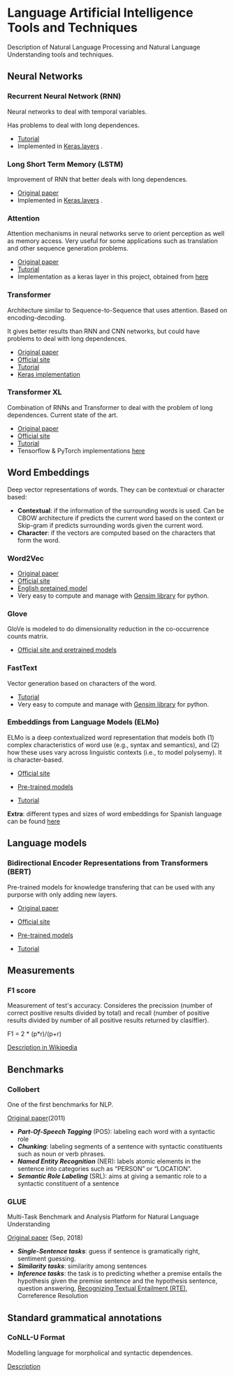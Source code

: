 # Language Artificial Intelligence Tools and Techniques
Description of Natural Language Processing and Natural Language Understanding tools and techniques.

## Neural Networks

### Recurrent Neural Network (RNN)

Neural networks to deal with temporal variables.

Has problems to deal with long dependences.

- [Tutorial](https://www.analyticsvidhya.com/blog/2017/12/introduction-to-recurrent-neural-networks/)
- Implemented in [Keras.layers](https://keras.io/layers/recurrent/) .

### Long Short Term Memory (LSTM)

Improvement of RNN that better deals with long dependences.

- [Original paper](http://www.bioinf.jku.at/publications/older/2604.pdf)
- Implemented in [Keras.layers](https://keras.io/layers/recurrent/) .

### Attention

Attention mechanisms in neural networks serve to orient perception as well as memory access. Very useful for some applications such as translation and other sequence generation problems.

- [Original paper](https://arxiv.org/pdf/1512.08756.pdf)
- [Tutorial](https://skymind.ai/wiki/attention-mechanism-memory-network)
- Implementation as a keras layer in this project, obtained from [here](https://www.kaggle.com/qqgeogor/keras-lstm-attention-glove840b-lb-0-043#L51)

### Transformer

Architecture similar to Sequence-to-Sequence that uses attention. Based on encoding-decoding.

It gives better results than RNN and CNN networks, but could have problems to deal with long dependences.

- [Original paper](https://arxiv.org/pdf/1706.03762.pdf)
- [Official site](https://ai.googleblog.com/2017/08/transformer-novel-neural-network.html)
- [Tutorial](https://medium.com/@adityathiruvengadam/transformer-architecture-attention-is-all-you-need-aeccd9f50d09)
- [Keras implementation](https://github.com/CyberZHG/keras-transformer)

### Transformer XL

Combination of RNNs and Transformer to deal with the problem of long dependences. Current state of the art.
- [Original paper](https://arxiv.org/abs/1901.02860)
- [Official site](https://ai.googleblog.com/2019/01/transformer-xl-unleashing-potential-of.html)
- [Tutorial](https://towardsdatascience.com/transformer-xl-explained-combining-transformers-and-rnns-into-a-state-of-the-art-language-model-c0cfe9e5a924)
- Tensorflow & PyTorch implementations [here](https://github.com/kimiyoung/transformer-xl)

## Word Embeddings

Deep vector representations of words. 
They can be contextual or character based:
- **Contextual**: if the information of the surrounding words is used. Can be CBOW architecture if predicts the current word based on the
context or Skip-gram if predicts surrounding words given the current word.
- **Character**: if the vectors are computed based on the characters that form the word.


### Word2Vec 

- [Original paper](https://arxiv.org/pdf/1301.3781.pdf)
- [Official site](https://code.google.com/archive/p/word2vec/)
- [English pretained model](https://drive.google.com/file/d/0B7XkCwpI5KDYNlNUTTlSS21pQmM/edit?usp=sharing)
- Very easy to compute and manage with [Gensim library](https://radimrehurek.com/gensim/) for python. 

### Glove

GloVe is modeled to do dimensionality reduction in the co-occurrence counts matrix.

- [Official site and pretrained models](https://nlp.stanford.edu/projects/glove/)

### FastText 

Vector generation based on characters of the word. 

- [Tutorial](https://towardsdatascience.com/fasttext-under-the-hood-11efc57b2b3)
- Very easy to compute and manage with [Gensim library](https://radimrehurek.com/gensim/) for python. 

### Embeddings from Language Models (ELMo)
ELMo is a deep contextualized word representation that models both (1) complex characteristics of word use (e.g., syntax and semantics), and (2) how these uses vary across linguistic contexts (i.e., to model polysemy).  It is character-based.

- [Official site](https://allennlp.org/elmo)

- [Pre-trained models](https://github.com/HIT-SCIR/ELMoForManyLangs)

- [Tutorial](https://medium.com/huggingface/universal-word-sentence-embeddings-ce48ddc8fc3a)


**Extra**: different types and sizes of word embeddings for Spanish language can be found [here](https://github.com/uchile-nlp/spanish-word-embeddings)

## Language models

### Bidirectional Encoder Representations from Transformers (BERT)

Pre-trained models for knowledge transfering that can be used with any purporse with only adding new layers. 

- [Original paper](https://arxiv.org/pdf/1810.04805.pdf)

- [Official site](https://ai.googleblog.com/2018/11/open-sourcing-bert-state-of-art-pre.html)

- [Pre-trained models](https://github.com/google-research/bert)

- [Tutorial](https://medium.com/huggingface/universal-word-sentence-embeddings-ce48ddc8fc3a)

## Measurements

### F1 score
Measurement of test's accuracy. Consideres the precission (number of correct positive results divided by total) and recall (number of positive results divided by number of all positive results returned by clasiffier).

F1 = 2 * (p*r)/(p+r)

[Description in Wikipedia](https://en.wikipedia.org/wiki/F1_score)

## Benchmarks

### Collobert
One of the first benchmarks for NLP.

[Original paper](http://www.jmlr.org/papers/volume12/collobert11a/collobert11a.pdf)(2011)

- ***Part-Of-Speech Tagging*** (POS): labeling each word with a syntactic role
- ***Chunking***: labeling segments of a sentence with syntactic constituents such as noun or verb phrases.
- ***Named Entity Recognition*** (NER): labels atomic elements in the sentence into categories such as “PERSON” or “LOCATION”.
- ***Semantic Role Labeling*** (SRL):  aims at giving a semantic role to a syntactic constituent of a sentence


### GLUE 
Multi-Task Benchmark and Analysis Platform for Natural Language Understanding

[Original paper](https://arxiv.org/pdf/1804.07461.pdf) (Sep, 2018)

- ***Single-Sentence tasks***: guess if sentence is gramatically right, sentiment guessing.
- ***Similarity tasks***: similarity among sentences
- ***Inference tasks***: the task is to predicting whether a premise entails the hypothesis given the premise sentence and the hypothesis sentence, question answering,  [Recognizing Textual Entailment (RTE)](https://en.wikipedia.org/wiki/Textual_entailment), Correference Resolution


## Standard grammatical annotations
### CoNLL-U Format
Modelling language for morpholical and syntactic dependences.

[Description](https://universaldependencies.org/format.html)


